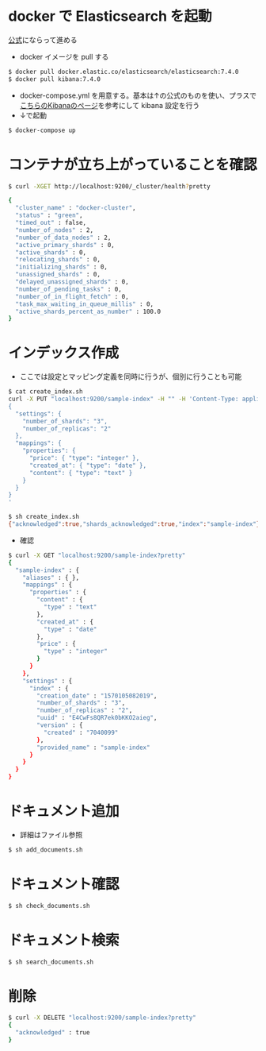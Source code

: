 # docker で Elasticsearch を起動
[公式](https://www.elastic.co/guide/en/elasticsearch/reference/current/docker.html)にならって進める

* docker イメージを pull する

```bash
$ docker pull docker.elastic.co/elasticsearch/elasticsearch:7.4.0
$ docker pull kibana:7.4.0
```

* docker-compose.yml を用意する。基本は↑の公式のものを使い、プラスで[こちらのKibanaのページ](https://www.elastic.co/guide/en/kibana/current/docker.html)を参考にして kibana 設定を行う
* ↓で起動

```bash
$ docker-compose up
```

# コンテナが立ち上がっていることを確認

```bash
$ curl -XGET http://localhost:9200/_cluster/health?pretty

```

```bash
{
  "cluster_name" : "docker-cluster",
  "status" : "green",
  "timed_out" : false,
  "number_of_nodes" : 2,
  "number_of_data_nodes" : 2,
  "active_primary_shards" : 0,
  "active_shards" : 0,
  "relocating_shards" : 0,
  "initializing_shards" : 0,
  "unassigned_shards" : 0,
  "delayed_unassigned_shards" : 0,
  "number_of_pending_tasks" : 0,
  "number_of_in_flight_fetch" : 0,
  "task_max_waiting_in_queue_millis" : 0,
  "active_shards_percent_as_number" : 100.0
}
```


# インデックス作成
* ここでは設定とマッピング定義を同時に行うが、個別に行うことも可能

```bash
$ cat create_index.sh
curl -X PUT "localhost:9200/sample-index" -H "" -H 'Content-Type: application/json' -d '
{
  "settings": {
    "number_of_shards": "3",
    "number_of_replicas": "2"
  },
  "mappings": {
    "properties": {
      "price": { "type": "integer" },
      "created_at": { "type": "date" },
      "content": { "type": "text" }
    }
  }
}
'

$ sh create_index.sh
{"acknowledged":true,"shards_acknowledged":true,"index":"sample-index"}
```

* 確認

```bash
$ curl -X GET "localhost:9200/sample-index?pretty"
{
  "sample-index" : {
    "aliases" : { },
    "mappings" : {
      "properties" : {
        "content" : {
          "type" : "text"
        },
        "created_at" : {
          "type" : "date"
        },
        "price" : {
          "type" : "integer"
        }
      }
    },
    "settings" : {
      "index" : {
        "creation_date" : "1570105082019",
        "number_of_shards" : "3",
        "number_of_replicas" : "2",
        "uuid" : "E4CwFs8QR7ek0bKKO2aieg",
        "version" : {
          "created" : "7040099"
        },
        "provided_name" : "sample-index"
      }
    }
  }
}
```

# ドキュメント追加
* 詳細はファイル参照

```bash
$ sh add_documents.sh
```

# ドキュメント確認

```bash
$ sh check_documents.sh
```

# ドキュメント検索

```bash
$ sh search_documents.sh
```

# 削除

```bash
$ curl -X DELETE "localhost:9200/sample-index?pretty"
{
  "acknowledged" : true
}

```
